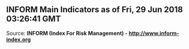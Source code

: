 ## INFORM Main Indicators as of Fri, 29 Jun 2018 03:26:41 GMT

Source: **INFORM (Index For Risk Management) - http://www.inform-index.org**
